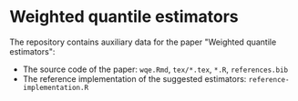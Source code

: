 # Weighted quantile estimators

The repository contains auxiliary data for the paper "Weighted quantile estimators":

* The source code of the paper: `wqe.Rmd`, `tex/*.tex`, `*.R`, `references.bib`
* The reference implementation of the suggested estimators: `reference-implementation.R`
